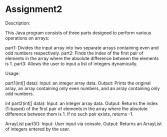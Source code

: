 # Assignment2

Description:

This Java program consists of three parts designed to perform various operations on arrays:

part1: Divides the input array into two separate arrays containing even and odd numbers respectively.
part2: Finds the index of the first pair of elements in the array where the absolute difference between the elements is 1.
part3: Allows the user to input a list of integers dynamically.

Usage:

part1(int[] data):
Input: an integer array data.
Output: Prints the original array, an array containing only even numbers, and an array containing only odd numbers.

int part2(int[] data):
Input: an integer array data.
Output: Returns the index (1-based) of the first pair of elements in the array where the absolute difference between them is 1. If no such pair exists, returns -1.

ArrayList<Integer> part3():
Input: User input via console.
Output: Returns an ArrayList of integers entered by the user.

